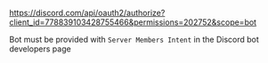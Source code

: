 https://discord.com/api/oauth2/authorize?client_id=778839103428755466&permissions=202752&scope=bot

Bot must be provided with `Server Members Intent` in the Discord bot developers page
